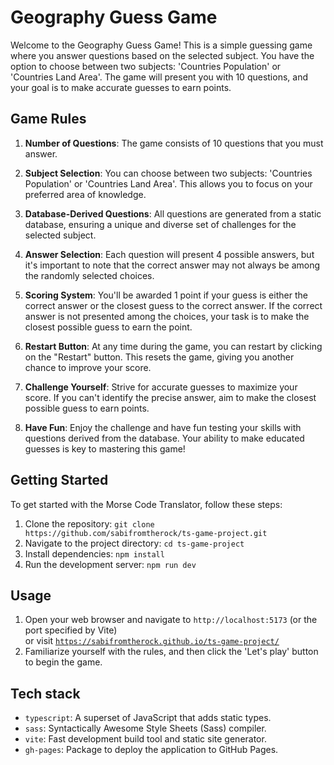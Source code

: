 # Geography Guess Game

Welcome to the Geography Guess Game! This is a simple guessing game where you answer questions based on the selected subject. You have the option to choose between two subjects: 'Countries Population' or 'Countries Land Area'. The game will present you with 10 questions, and your goal is to make accurate guesses to earn points.

## Game Rules

1. **Number of Questions**: The game consists of 10 questions that you must answer.

2. **Subject Selection**: You can choose between two subjects: 'Countries Population' or 'Countries Land Area'. This allows you to focus on your preferred area of knowledge.

3. **Database-Derived Questions**: All questions are generated from a static database, ensuring a unique and diverse set of challenges for the selected subject.

4. **Answer Selection**: Each question will present 4 possible answers, but it's important to note that the correct answer may not always be among the randomly selected choices.

5. **Scoring System**: You'll be awarded 1 point if your guess is either the correct answer or the closest guess to the correct answer. If the correct answer is not presented among the choices, your task is to make the closest possible guess to earn the point.

6. **Restart Button**: At any time during the game, you can restart by clicking on the "Restart" button. This resets the game, giving you another chance to improve your score.

7. **Challenge Yourself**: Strive for accurate guesses to maximize your score. If you can't identify the precise answer, aim to make the closest possible guess to earn points.

8. **Have Fun**: Enjoy the challenge and have fun testing your skills with questions derived from the database. Your ability to make educated guesses is key to mastering this game!

## Getting Started

To get started with the Morse Code Translator, follow these steps:

1. Clone the repository: `git clone https://github.com/sabifromtherock/ts-game-project.git`
2. Navigate to the project directory: `cd ts-game-project`
3. Install dependencies: `npm install`
4. Run the development server: `npm run dev`

## Usage

1. Open your web browser and navigate to `http://localhost:5173` (or the port specified by Vite)<br>
   or visit [`https://sabifromtherock.github.io/ts-game-project/`](https://sabifromtherock.github.io/ts-game-project/)
2. Familiarize yourself with the rules, and then click the 'Let's play' button to begin the game.

## Tech stack

- `typescript`: A superset of JavaScript that adds static types.
- `sass`: Syntactically Awesome Style Sheets (Sass) compiler.
- `vite`: Fast development build tool and static site generator.
- `gh-pages`: Package to deploy the application to GitHub Pages.
